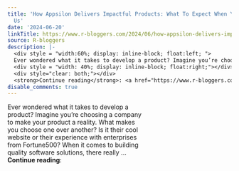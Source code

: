 ```yaml
---
title: 'How Appsilon Delivers Impactful Products: What To Expect When You Work With
  Us'
date: '2024-06-20'
linkTitle: https://www.r-bloggers.com/2024/06/how-appsilon-delivers-impactful-products-what-to-expect-when-you-work-with-us/
source: R-bloggers
description: |-
  <div style = "width:60%; display: inline-block; float:left; ">
  Ever wondered what it takes to develop a product? Imagine you’re choosing a company to make your product a reality. What makes you choose one over another? Is it their cool website or their experience with enterprises from Fortune500? When it comes to building quality software solutions, there really ...</div>
  <div style = "width: 40%; display: inline-block; float:right;"></div>
  <div style="clear: both;"></div>
  <strong>Continue reading</strong>: <a href="https://www.r-bloggers.com/2024/06/how-appsilon-delivers-impactful-products-what- ...
disable_comments: true
---
```

<div style = "width:60%; display: inline-block; float:left; ">
Ever wondered what it takes to develop a product? Imagine you’re choosing a company to make your product a reality. What makes you choose one over another? Is it their cool website or their experience with enterprises from Fortune500? When it comes to building quality software solutions, there really ...</div>
<div style = "width: 40%; display: inline-block; float:right;"></div>
<div style="clear: both;"></div>
<strong>Continue reading</strong>: <a href="https://www.r-bloggers.com/2024/06/how-appsilon-delivers-impactful-products-what- ...